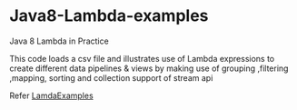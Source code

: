 # Java8-Lambda-examples
Java 8 Lambda in Practice

This code loads a csv file and  illustrates use of  Lambda expressions to create different data pipelines & views by 
making use of  grouping ,filtering ,mapping, sorting and collection support of stream api

Refer [LamdaExamples](https://github.com/lruchandani/Java8-Lambda-examples/blob/master/src/test/java/com/lalit/streams/examples/LamdaExamples.java) 


